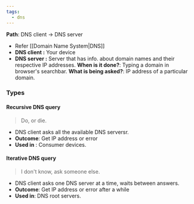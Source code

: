 ```yaml
---
tags:
  - dns
---
```

**Path**: DNS client -> DNS server
- Refer [[Domain Name System|DNS]]
- **DNS client :** Your device
- **DNS server :** Server that has info. about domain names and their respective IP addresses.
**When is it done?**: Typing a domain in browser's searchbar.
**What is being asked?**: IP address of a particular domain.

### Types
#### Recursive DNS query

>Do, or die.

- DNS client asks all the available DNS serversr.
- **Outcome**: Get IP address or error
- **Used in** : Consumer devices.
#### Iterative DNS query

> I don't know, ask someone else.

- DNS client asks one DNS server at a time, waits between answers.
- **Outcome**: Get IP address or error after a while
- **Used in**: DNS root servers.